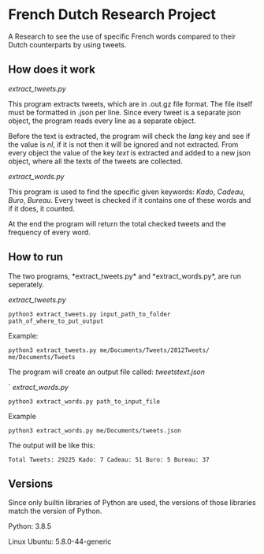 <h1>French Dutch Research Project</h1>
A Research to see the use of specific French words compared to their Dutch counterparts by using tweets.


<h2>How does it work</h2>

*extract_tweets.py*

This program extracts tweets, which are in .out.gz file format. The file itself must be formatted in .json per line.
Since every tweet is a separate json object, the program reads every line as a separate object.

Before the text is extracted, the program will check the *lang* key and see if the value is *nl*, if it is not then it will be ignored and not extracted.
From every object the value of the key *text* is extracted and added to a new json object, where all the texts of the tweets are collected.

*extract_words.py*

This program is used to find the specific given keywords: *Kado*, *Cadeau*, *Buro*, *Bureau*.
Every tweet is checked if it contains one of these words and if it does, it counted.

At the end the program will return the total checked tweets and the frequency of every word.


<h2>How to run</h2>
The two programs, *extract_tweets.py* and *extract_words.py*, are run seperately.

*extract_tweets.py*

`python3 extract_tweets.py input_path_to_folder path_of_where_to_put_output`

Example:

`python3 extract_tweets.py me/Documents/Tweets/2012Tweets/ me/Documents/Tweets`

The program will create an output file called: *tweetstext.json*

`
*extract_words.py*

`python3 extract_words.py path_to_input_file`

Example

`python3 extract_words.py me/Documents/tweets.json`

The output will be like this:


`Total Tweets: 29225
Kado: 7
Cadeau: 51
Buro: 5
Bureau: 37
`

<h2>Versions</h2>

Since only builtin libraries of Python are used, the versions of those libraries match the version of Python.

Python: 3.8.5

Linux Ubuntu: 5.8.0-44-generic

